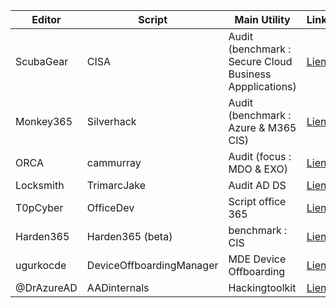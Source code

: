 
| Editor | Script | Main Utility | Link |
| --- | --- | --- | --- |
| ScubaGear | CISA | Audit (benchmark : Secure Cloud Business Appplications) | [Lien](https://github.com/cisagov/ScubaGear) |
| Monkey365 | Silverhack | Audit (benchmark : Azure & M365 CIS) | [Lien](https://github.com/silverhack/monkey365) |
| ORCA | cammurray | Audit (focus : MDO & EXO) | [Lien](https://github.com/cammurray/orca) |
| Locksmith | TrimarcJake | Audit AD DS | [Lien](https://github.com/cammurray/orca) |
| T0pCyber | OfficeDev | Script office 365 | [Lien](https://github.com/T0pCyber/hawk) |
| Harden365 | Harden365 (beta) | benchmark : CIS| [Lien](https://github.com/Harden365/Harden365) |
| ugurkocde | DeviceOffboardingManager | MDE Device Offboarding | [Lien](https://github.com/ugurkocde/DeviceOffboardingManager) |
| @DrAzureAD | AADinternals | Hackingtoolkit | [Lien](https://github.com/Gerenios/AADInternals) |

